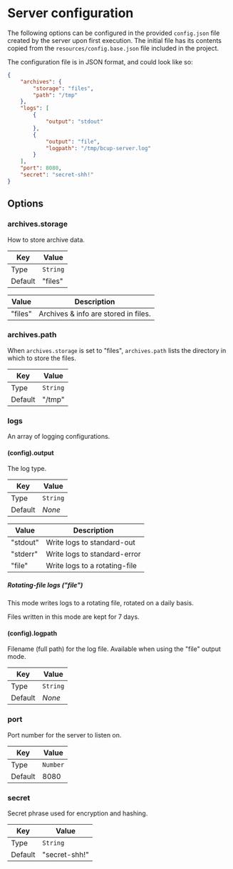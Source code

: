 # Server configuration
The following options can be configured in the provided `config.json` file created by the server upon first execution. The initial file has its contents copied from the `resources/config.base.json` file included in the project.

The configuration file is in JSON format, and could look like so:

```json
{
    "archives": {
        "storage": "files",
        "path": "/tmp"
    },
    "logs": [
        {
            "output": "stdout"
        },
        {
            "output": "file",
            "logpath": "/tmp/bcup-server.log"
        }
    ],
    "port": 8080,
    "secret": "secret-shh!"
}
```

## Options

### archives.storage
How to store archive data.

| Key     | Value    |
|---------|----------|
| Type    | `String` |
| Default | "files"  |

| Value   | Description                                |
|---------|--------------------------------------------|
| "files" | Archives & info are stored in files.       |

### archives.path
When `archives.storage` is set to "files", `archives.path` lists the directory in which to store the files.

| Key     | Value    |
|---------|----------|
| Type    | `String` |
| Default | "/tmp"   |

### logs
An array of logging configurations.

#### (config).output
The log type.

| Key     | Value    |
|---------|----------|
| Type    | `String` |
| Default | _None_   |

| Value     | Description                                |
|-----------|--------------------------------------------|
| "stdout"  | Write logs to standard-out                 |
| "stderr"  | Write logs to standard-error               |
| "file"    | Write logs to a rotating-file              |

##### Rotating-file logs ("file")
This mode writes logs to a rotating file, rotated on a daily basis.

Files written in this mode are kept for 7 days.

#### (config).logpath
Filename (full path) for the log file. Available when using the "file" output mode.

| Key     | Value    |
|---------|----------|
| Type    | `String` |
| Default | _None_   |

### port
Port number for the server to listen on.

| Key     | Value    |
|---------|----------|
| Type    | `Number` |
| Default | 8080     |

### secret
Secret phrase used for encryption and hashing.

| Key     | Value         |
|---------|---------------|
| Type    | `String`      |
| Default | "secret-shh!" |
